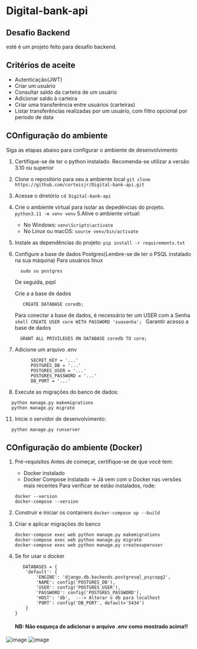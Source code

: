 # Digital-bank-api

## Desafio Backend

esté é um projeto feito para  desafio backend.

## Critérios de aceite

- Autenticação(JWT)
- Criar um usuário
- Consultar saldo da carteira de um usuário
- Adicionar saldo à carteira
- Criar uma transferência entre usuários (carteiras)
- Listar transferências realizadas por um usuário, com filtro opcional por período de data

## COnfiguração do ambiente
Siga as etapas abaixo para configurar o ambiente de desenvolvimento

1. Certifique-se de ter o python instalado. Recomenda-se utilizar a versão 3.10 ou superior
2. Clone o repositório para seu a ambiente local
 ``` git clone https://github.com/corteisjr/Digital-bank-api.git ```
3. Acesse o diretório
   ```cd Digital-bank-api```
4. Crie o ambiente virtual para isolar as depedências do projeto.
    ```python3.11 -m venv venv```
5.Ative o ambiente virtual:

    - No Windows:
    ```venv\Scripts\activate```
    - No Linux ou macOS:
    ```source venv/bin/activate```

6. Instale as dependências do projeto:
   ```pip install -r requirements.txt```
7. Configure a base de dados Postgres(Lembre-se de ter o PSQL instalado na sua máquina)
  Para usuários linux
   ```shell
     sudo su postgres
   ```
   De seguida, pqsl

   Crie a a base de dados
      ```shell
         CREATE DATABASE coredb;
      ```
   Para conectar a base de dados, é necessário ter um USER com a Senha
         ```shell
             CREATE USER core WITH PASSWORD 'suasenha';
          ```
   Garantir acesso a base de dados
     ```shell
       GRANT ALL PRIVILEGES ON DATABASE coredb TO core;
     ```
9.  Adicione um arquivo .env
    ```shell
          SECRET_KEY = '...'
          POSTGRES_DB = '...'
          POSTGRES_USER = '...'
          POSTGRES_PASSWORD = '...'
          DB_PORT = '...'
     ```
10.  Execute as migrações do banco de dados:

   ```shell
     python manage.py makemigrations
     python manage.py migrate
   ```
11. Inicie o servidor de desenvolvimento:

   ```shell
     python manage.py runserver
   ```
## COnfiguração do ambiente (Docker)
1. Pré-requisitos
   Antes de começar, certifique-se de que você tem:
   - Docker instalado
   - Docker Compose instalado → Já vem com o Docker nas versões mais recentes
   Para verificar se estão instalados, rode:
   ```
   docker --version
   docker-compose --version
   ```
2. Construir e iniciar os containers
   ```docker-compose up --build```

3. Criar e aplicar migrações do banco
    ```
    docker-compose exec web python manage.py makemigrations
    docker-compose exec web python manage.py migrate
    docker-compose exec web python manage.py createsuperuser
    ```

4. Se for usar o docker
   ```
      DATABASES = {
       'default': {
           'ENGINE': 'django.db.backends.postgresql_psycopg2',
           'NAME': config('POSTGRES_DB'),
           'USER': config('POSTGRES_USER'),
           'PASSWORD': config('POSTGRES_PASSWORD'),
           'HOST': 'db',  ---> Alterar o db para localhost
           'PORT': config('DB_PORT', default='5434')
       }
   }
   ```

    #### NB: Não esqueça de adicionar o arquivo .env como mostrado acima!!

![image](https://github.com/user-attachments/assets/05d6fe6e-63c1-44d3-8fd2-c2a156fa71b4)
![image](https://github.com/user-attachments/assets/f285c7e5-ba7c-4e6a-9542-725d9f698def)


